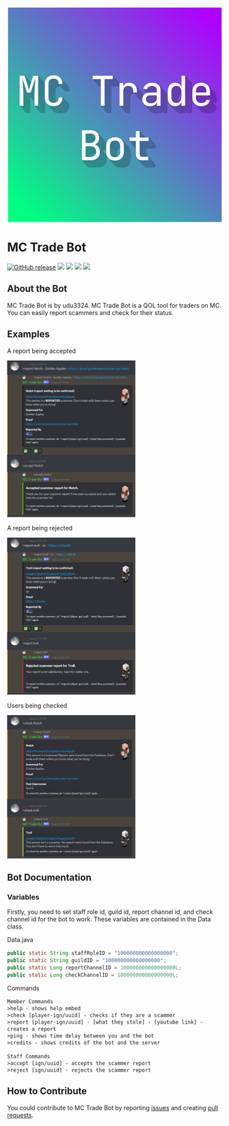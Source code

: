 <p align="center">
  <img width="500px" src="src/main/resources/MC Trade Bot.png">
</p>

# MC Trade Bot

[![GitHub release](https://img.shields.io/github/v/release/udu3324/MC-Trade-Bot)](https://github.com/udu3324/MC-Trade-Bot/releases/latest)
<img src="https://img.shields.io/github/license/udu3324/MC-Trade-Bot">
<img src="https://img.shields.io/github/issues/udu3324/MC-Trade-Bot">
<img src="https://img.shields.io/github/forks/udu3324/MC-Trade-Bot?style=social">
<img src="https://img.shields.io/github/stars/udu3324/MC-Trade-Bot?style=social">

## About the Bot
MC Trade Bot is by udu3324. MC Trade Bot is a QOL tool for traders on MC. You can easily report scammers and check for their status.

## Examples
A report being accepted

<img width="300px" src="src/main/resources/accept.png">

A report being rejected

<img width="300px" src="src/main/resources/reject.png">

Users being checked

<img width="300px" src="src/main/resources/check.png">

## Bot Documentation
### Variables
Firstly, you need to set staff role id, guild id, report channel id, and check channel id for the bot to work. 
These variables are contained in the Data class.

Data.java
```java
public static String staffRoleID = "100000000000000000";
public static String guildID = "100000000000000000";
public static Long reportChannelID = 100000000000000000L;
public static Long checkChannelID = 100000000000000000L;
```
Commands
```
Member Commands
>help - shows help embed
>check [player-ign/uuid] - checks if they are a scammer
>report [player-ign/uuid] - [what they stole] - [youtube link] - creates a report
>ping - shows time delay between you and the bot
>credits - shows credits of the bot and the server

Staff Commands
>accept [ign/uuid] - accepts the scammer report
>reject [ign/uuid] - rejects the scammer report
```

## How to Contribute
You could contribute to MC Trade Bot by reporting
[issues](https://github.com/udu3324/MC-Trade-Bot/issues/new/choose) and creating
[pull requests](https://github.com/udu3324/MC-Trade-Bot/compare).